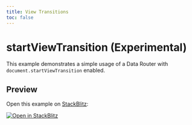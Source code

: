 ```yaml
---
title: View Transitions
toc: false
---
```


# startViewTransition (Experimental)

This example demonstrates a simple usage of a Data Router with `document.startViewTransition` enabled.

## Preview

Open this example on [StackBlitz](https://stackblitz.com):

[![Open in StackBlitz](https://developer.stackblitz.com/img/open_in_stackblitz.svg)](https://stackblitz.com/github/khulnasoft/react-bridging/tree/main/examples/view-transitions?file=src/App.tsx)
